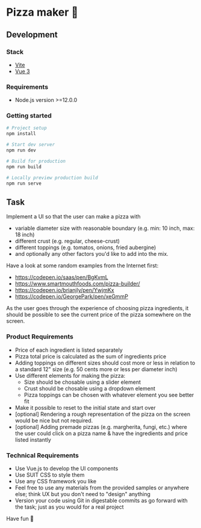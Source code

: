 # Pizza maker :pizza:

## Development

### Stack

- [Vite](https://vitejs.dev/)
- [Vue 3](https://v3.vuejs.org/)

### Requirements

- Node.js version >=12.0.0

### Getting started

```bash
# Project setup
npm install

# Start dev server
npm run dev

# Build for production
npm run build

# Locally preview production build
npm run serve
```

## Task

Implement a UI so that the user can make a pizza with

-  variable diameter size with reasonable boundary (e.g. min: 10 inch, max: 18 inch)
-  different crust (e.g. regular, cheese-crust)
-  different toppings (e.g. tomatos, onions, fried aubergine)
-  and optionally any other factors you'd like to add into the mix.

Have a look at some random examples from the Internet first:

- https://codepen.io/saas/pen/BgKvmL
- https://www.smartmouthfoods.com/pizza-builder/
- https://codepen.io/brianjly/pen/YwjmKx
- https://codepen.io/GeorgePark/pen/xeGmmP

As the user goes through the experience of choosing pizza ingredients, it should be possible to see the current price of the pizza somewhere on the screen.

### Product Requirements

-  Price of each ingredient is listed separately
-  Pizza total price is calculated as the sum of ingredients price
-  Adding toppings on different sizes should cost more or less in relation to a standard 12" size (e.g. 50 cents more or less per diameter inch)
-  Use different elements for making the pizza:
    -  Size should be chosable using a slider element
    -  Crust should be chosable using a dropdown element
    -  Pizza toppings can be chosen with whatever element you see better fit
-  Make it possible to reset to the initial state and start over
-  [optional] Rendering a rough representation of the pizza on the screen would be nice but not required.
-  [optional] Adding premade pizzas (e.g. margherita, fungi, etc.) where the user could click on a pizza name & have the ingredients and price listed instantly

### Technical Requirements

-  Use Vue.js to develop the UI components
-  Use SUIT CSS to style them
-  Use any CSS framework you like
-  Feel free to use any materials from the provided samples or anywhere else; think UX but you don't need to "design" anything
-  Version your code using Git in digestable commits as go forward with the task; just as you would for a real project

Have fun :pizza: